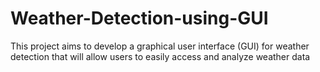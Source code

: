# Weather-Detection-using-GUI
This project aims to develop a graphical user interface (GUI) for weather detection that will allow users to easily access and analyze weather data
